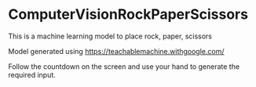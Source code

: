 # ComputerVisionRockPaperScissors

This is a machine learning model to place rock, paper, scissors

Model generated using https://teachablemachine.withgoogle.com/

Follow the countdown on the screen and use your hand to generate the required input.

